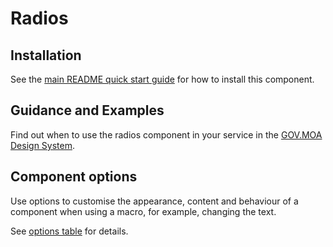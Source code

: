 # Radios

## Installation

See the [main README quick start guide](https://github.com/moaland/moaland-frontend#quick-start) for how to install this component.

## Guidance and Examples

Find out when to use the radios component in your service in the [GOV.MOA Design System](https://design-system.service.gov.uk/components/radios).

## Component options

Use options to customise the appearance, content and behaviour of a component when using a macro, for example, changing the text.

See [options table](https://design-system.service.gov.uk/components/radios/#options-radios-example) for details.
